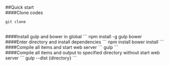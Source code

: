 ##Quick start
<br>
####Clone codes
```
git clone 
```
<br>	
####Install gulp and bower in global
```
npm install -g gulp bower

<br>	
####Enter directory and install dependencies
```
npm install
bower install
```
<br>
####Compile all items and start web server
```
gulp
```
<br>
####Compile all items and output to specified directory without start web server
```
gulp --dist {directory}
```
